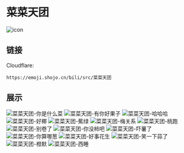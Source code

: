 # 菜菜天团
![icon](https://emoji.shojo.cn/bili/src/菜菜天团/icon.png)
## 链接
Cloudflare:
```
https://emoji.shojo.cn/bili/src/菜菜天团
```
## 展示
![菜菜天团-你是什么菜](https://emoji.shojo.cn/bili/src/菜菜天团/菜菜天团-你是什么菜.png)
![菜菜天团-有你好果子](https://emoji.shojo.cn/bili/src/菜菜天团/菜菜天团-有你好果子.png)
![菜菜天团-哈哈哈](https://emoji.shojo.cn/bili/src/菜菜天团/菜菜天团-哈哈哈.png)
![菜菜天团-好椰](https://emoji.shojo.cn/bili/src/菜菜天团/菜菜天团-好椰.png)
![菜菜天团-蕉绿](https://emoji.shojo.cn/bili/src/菜菜天团/菜菜天团-蕉绿.png)
![菜菜天团-梅关系](https://emoji.shojo.cn/bili/src/菜菜天团/菜菜天团-梅关系.png)
![菜菜天团-桃跑](https://emoji.shojo.cn/bili/src/菜菜天团/菜菜天团-桃跑.png)
![菜菜天团-别卷了](https://emoji.shojo.cn/bili/src/菜菜天团/菜菜天团-别卷了.png)
![菜菜天团-你没柿吧](https://emoji.shojo.cn/bili/src/菜菜天团/菜菜天团-你没柿吧.png)
![菜菜天团-吓薯了](https://emoji.shojo.cn/bili/src/菜菜天团/菜菜天团-吓薯了.png)
![菜菜天团-你算哪葱](https://emoji.shojo.cn/bili/src/菜菜天团/菜菜天团-你算哪葱.png)
![菜菜天团-好事花生](https://emoji.shojo.cn/bili/src/菜菜天团/菜菜天团-好事花生.png)
![菜菜天团-笑一下蒜了](https://emoji.shojo.cn/bili/src/菜菜天团/菜菜天团-笑一下蒜了.png)
![菜菜天团-橙默](https://emoji.shojo.cn/bili/src/菜菜天团/菜菜天团-橙默.png)
![菜菜天团-西睡](https://emoji.shojo.cn/bili/src/菜菜天团/菜菜天团-西睡.png)
